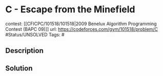 # C - Escape from the Minefield

contest: [[CFICPC/101518/101518|2009 Benelux Algorithm Programming Contest (BAPC 09)]]
url: https://codeforces.com/gym/101518/problem/C
#Status/UNSOLVED
Tags: #

## Description

## Solution


